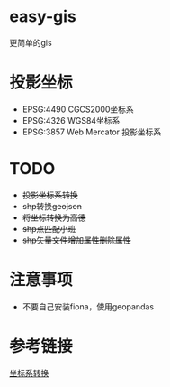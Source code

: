 # easy-gis
更简单的gis

# 投影坐标
- EPSG:4490 CGCS2000坐标系
- EPSG:4326 WGS84坐标系
- EPSG:3857 Web Mercator 投影坐标系

# TODO
- ~~投影坐标系转换~~
- ~~shp转换geojson~~ 
- ~~将坐标转换为高德~~
- ~~shp点匹配小班~~
- ~~shp矢量文件增加属性删除属性~~

# 注意事项
- 不要自己安装fiona，使用geopandas

# 参考链接
[坐标系转换](https://github.com/zhuang-hao-ming/gis_coordinate_tool)
